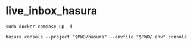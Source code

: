 # live_inbox_hasura

```shell
sudo docker compose up -d

hasura console --project "$PWD/hasura" --envfile "$PWD/.env" console
```
